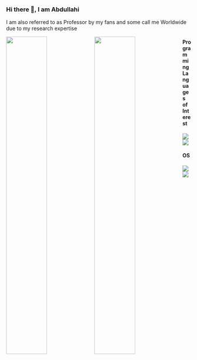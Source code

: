 ### Hi there 👋, I am Abdullahi
I am also referred to as Professor by my fans and some call me Worldwide due to my research expertise

<img align = "left" width = 47% src ="https://github-readme-stats.vercel.app/api?username=ABDULLAHG87&show_icons=true&theme=radical"/>
<img align = "left" width = 47% src = "https://github-readme-stats.vercel.app/api/top-langs/?username=ABDULLAHG87&layout=compact"/>

#### Programming Languages of Interest
<img align = "left" src ="https://img.shields.io/badge/c-%2300599C.svg?style=for-the-badge&logo=c&logoColor=white" />
<img  src = "https://img.shields.io/badge/python-3670A0?style=for-the-badge&logo=python&logoColor=ffdd54" />


#### OS 
<img align = "left" src = "https://img.shields.io/badge/Ubuntu-E95420?style=for-the-badge&logo=ubuntu&logoColor=white" />
<img src = "https://img.shields.io/badge/Windows-0078D6?style=for-the-badge&logo=windows&logoColor=white" />



